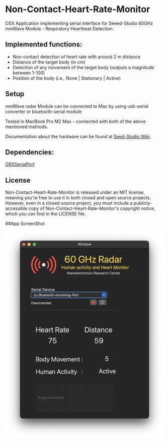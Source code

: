 # Non-Contact-Heart-Rate-Monitor

OSX Application implementing serial interface for Seeed-Studio 60GHz mmWave Module - Respiratory Heartbeat Detection.

## Implemented functions:   

- Non-contact detection of heart rate with around 2 m distance
- Distance of the target body (in cm)
- Detection of any movement of the target body (outputs a magnitude between 1-100)
- Position of the body (i.e., None | Stationary | Active)

## Setup

mmWave radar Module can be connected to Mac by using usb-serial converter or bluetooth-serial module

Tested in MacBook Pro M2 Max - connected with both of the above mentioned methods.

Documentation about the hardware can be found at [Seed-Studio Wiki](https://wiki.seeedstudio.com/Radar_MR60BHA1/).

## Dependencies:


[ORSSerialPort](https://github.com/armadsen/ORSSerialPort.git)

## License

Non-Contact-Heart-Rate-Monitor is released under an MIT license, meaning you're free to use it in both closed and open source projects. However, even in a closed source project, you must include a publicly-accessible copy of Non-Contact-Heart-Rate-Monitor's copyright notice, which you can find in the LICENSE file.

##App ScreenShot

![alt text](https://github.com/can-yesilyurt/Non-Contact-Heart-Rate-Monitor/blob/main/app_git.png?raw=true)


